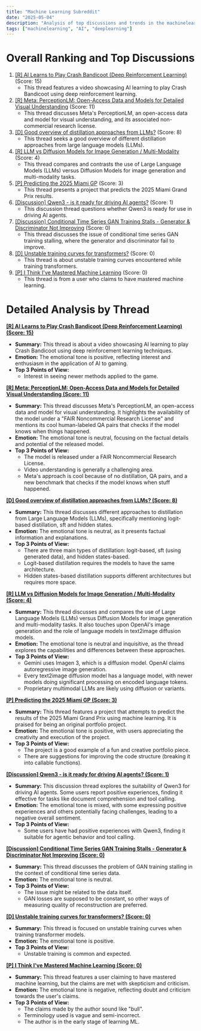 ```yaml
---
title: "Machine Learning Subreddit"
date: "2025-05-04"
description: "Analysis of top discussions and trends in the machinelearning subreddit"
tags: ["machinelearning", "AI", "deeplearning"]
---
```


# Overall Ranking and Top Discussions
1.  [[R] AI Learns to Play Crash Bandicoot (Deep Reinforcement Learning)](https://youtube.com/watch?v=XmahmQMXh-4&si=aUcD-c7rvqFX5nvG) (Score: 15)
    *   This thread features a video showcasing AI learning to play Crash Bandicoot using deep reinforcement learning.
2.  [[R] Meta: PerceptionLM: Open-Access Data and Models for Detailed Visual Understanding](https://www.reddit.com/r/MachineLearning/comments/1kec7yp/r_meta_perceptionlm_openaccess_data_and_models/) (Score: 11)
    *   This thread discusses Meta's PerceptionLM, an open-access data and model for visual understanding, and its associated non-commercial research license.
3.  [[D] Good overview of distillation approaches from LLMs?](https://www.reddit.com/r/MachineLearning/comments/1kech8d/d_good_overview_of_distillation_approaches_from/) (Score: 8)
    *   This thread seeks a good overview of different distillation approaches from large language models (LLMs).
4.  [[R] LLM vs Diffusion Models for Image Generation / Multi-Modality](https://www.reddit.com/r/MachineLearning/comments/1kenrvr/r_llm_vs_diffusion_models_for_image_generation/) (Score: 4)
    *   This thread compares and contrasts the use of Large Language Models (LLMs) versus Diffusion Models for image generation and multi-modality tasks.
5.  [[P] Predicting the 2025 Miami GP](https://www.reddit.com/r/MachineLearning/comments/1kes220/p_predicting_the_2025_miami_gp/) (Score: 3)
    *   This thread presents a project that predicts the 2025 Miami Grand Prix results.
6.  [[Discussion] Qwen3 - is it ready for driving AI agents?](https://www.reddit.com/r/MachineLearning/comments/1keffjr/discussion_qwen3_is_it_ready_for_driving_ai_agents/) (Score: 1)
    *   This discussion thread questions whether Qwen3 is ready for use in driving AI agents.
7.  [[Discussion] Conditional Time Series GAN Training Stalls - Generator & Discriminator Not Improving](https://www.reddit.com/r/MachineLearning/comments/1keer3h/discussion_conditional_time_series_gan_training/) (Score: 0)
    *   This thread discusses the issue of conditional time series GAN training stalling, where the generator and discriminator fail to improve.
8.  [[D] Unstable training curves for transformers?](https://www.reddit.com/r/MachineLearning/comments/1kekxqg/d_unstable_training_curves_for_transformers/) (Score: 0)
    *   This thread is about unstable training curves encountered while training transformers.
9.  [[P] I Think I've Mastered Machine Learning](https://www.reddit.com/r/MachineLearning/comments/1kemtxn/p_i_think_ive_mastered_machine_learning/) (Score: 0)
    *   This thread is from a user who claims to have mastered machine learning.

# Detailed Analysis by Thread
**[[R] AI Learns to Play Crash Bandicoot (Deep Reinforcement Learning) (Score: 15)](https://youtube.com/watch?v=XmahmQMXh-4&si=aUcD-c7rvqFX5nvG)**
*   **Summary:** This thread is about a video showcasing AI learning to play Crash Bandicoot using deep reinforcement learning techniques.
*   **Emotion:** The emotional tone is positive, reflecting interest and enthusiasm in the application of AI to gaming.
*   **Top 3 Points of View:**
    *   Interest in seeing newer methods applied to the game.

**[[R] Meta: PerceptionLM: Open-Access Data and Models for Detailed Visual Understanding (Score: 11)](https://www.reddit.com/r/MachineLearning/comments/1kec7yp/r_meta_perceptionlm_openaccess_data_and_models/)**
*   **Summary:** This thread discusses Meta's PerceptionLM, an open-access data and model for visual understanding. It highlights the availability of the model under a "FAIR Noncommercial Research License" and mentions its cool human-labeled QA pairs that checks if the model knows when things happened.
*   **Emotion:** The emotional tone is neutral, focusing on the factual details and potential of the released model.
*   **Top 3 Points of View:**
    *   The model is released under a FAIR Noncommercial Research License.
    *   Video understanding is generally a challenging area.
    *   Meta's approach is cool because of no distillation, QA pairs, and a new benchmark that checks if the model knows when stuff happened.

**[[D] Good overview of distillation approaches from LLMs? (Score: 8)](https://www.reddit.com/r/MachineLearning/comments/1kech8d/d_good_overview_of_distillation_approaches_from/)**
*   **Summary:** This thread discusses different approaches to distillation from Large Language Models (LLMs), specifically mentioning logit-based distillation, sft and hidden states.
*   **Emotion:** The emotional tone is neutral, as it presents factual information and explanations.
*   **Top 3 Points of View:**
    *   There are three main types of distillation: logit-based, sft (using generated data), and hidden states-based.
    *   Logit-based distillation requires the models to have the same architecture.
    *   Hidden states-based distillation supports different architectures but requires more space.

**[[R] LLM vs Diffusion Models for Image Generation / Multi-Modality (Score: 4)](https://www.reddit.com/r/MachineLearning/comments/1kenrvr/r_llm_vs_diffusion_models_for_image_generation/)**
*   **Summary:** This thread discusses and compares the use of Large Language Models (LLMs) versus Diffusion Models for image generation and multi-modality tasks. It also touches upon OpenAI's image generation and the role of language models in text2image diffusion models.
*   **Emotion:** The emotional tone is neutral and inquisitive, as the thread explores the capabilities and differences between these approaches.
*   **Top 3 Points of View:**
    *   Gemini uses Imagen 3, which is a diffusion model. OpenAI claims autoregressive image generation.
    *   Every text2image diffusion model has a language model, with newer models doing significant processing on encoded language tokens.
    *   Proprietary multimodal LLMs are likely using diffusion or variants.

**[[P] Predicting the 2025 Miami GP (Score: 3)](https://www.reddit.com/r/MachineLearning/comments/1kes220/p_predicting_the_2025_miami_gp/)**
*   **Summary:** This thread features a project that attempts to predict the results of the 2025 Miami Grand Prix using machine learning. It is praised for being an original portfolio project.
*   **Emotion:** The emotional tone is positive, with users appreciating the creativity and execution of the project.
*   **Top 3 Points of View:**
    *   The project is a good example of a fun and creative portfolio piece.
    *   There are suggestions for improving the code structure (breaking it into callable functions).

**[[Discussion] Qwen3 - is it ready for driving AI agents? (Score: 1)](https://www.reddit.com/r/MachineLearning/comments/1keffjr/discussion_qwen3_is_it_ready_for_driving_ai_agents/)**
*   **Summary:** This discussion thread explores the suitability of Qwen3 for driving AI agents. Some users report positive experiences, finding it effective for tasks like document comprehension and tool calling.
*   **Emotion:** The emotional tone is mixed, with some expressing positive experiences and others potentially facing challenges, leading to a negative overall sentiment.
*   **Top 3 Points of View:**
    *   Some users have had positive experiences with Qwen3, finding it suitable for agentic behavior and tool calling.

**[[Discussion] Conditional Time Series GAN Training Stalls - Generator & Discriminator Not Improving (Score: 0)](https://www.reddit.com/r/MachineLearning/comments/1keer3h/discussion_conditional_time_series_gan_training/)**
*   **Summary:** This thread discusses the problem of GAN training stalling in the context of conditional time series data.
*   **Emotion:** The emotional tone is neutral.
*   **Top 3 Points of View:**
    *   The issue might be related to the data itself.
    *   GAN losses are supposed to be constant, so other ways of measuring quality of reconstruction are preferred.

**[[D] Unstable training curves for transformers? (Score: 0)](https://www.reddit.com/r/MachineLearning/comments/1kekxqg/d_unstable_training_curves_for_transformers/)**
*   **Summary:** This thread is focused on unstable training curves when training transformer models.
*   **Emotion:** The emotional tone is positive.
*   **Top 3 Points of View:**
    *   Unstable training is common and expected.

**[[P] I Think I've Mastered Machine Learning (Score: 0)](https://www.reddit.com/r/MachineLearning/comments/1kemtxn/p_i_think_ive_mastered_machine_learning/)**
*   **Summary:** This thread features a user claiming to have mastered machine learning, but the claims are met with skepticism and criticism.
*   **Emotion:** The emotional tone is negative, reflecting doubt and criticism towards the user's claims.
*   **Top 3 Points of View:**
    *   The claims made by the author sound like "bull".
    *   Terminology used is vague and semi-incorrect.
    *   The author is in the early stage of learning ML.
